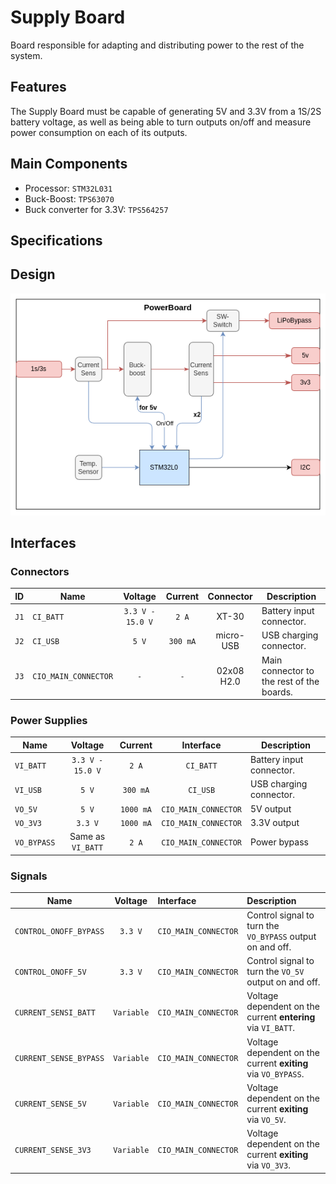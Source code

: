 # Supply Board

Board responsible for adapting and distributing power to the rest of the system.

## Features

The Supply Board must be capable of generating 5V and 3.3V from a 1S/2S battery voltage, as well as being able to turn outputs on/off and measure power consumption on each of its outputs.

## Main Components

- Processor: `STM32L031`
- Buck-Boost: `TPS63070`
- Buck converter for 3.3V: `TPS564257`

## Specifications

## Design

![](SupplyBoard.png)

## Interfaces

### Connectors

| ID | Name | Voltage | Current | Connector | Description |
|-|-| :--: | :--: | :--: | - |
| `J1` | `CI_BATT` | `3.3 V - 15.0 V` | `2 A` | XT-30 | Battery input connector. |
| `J2` | `CI_USB` | `5 V` | `300 mA` | micro-USB | USB charging connector. |
| `J3` | `CIO_MAIN_CONNECTOR`| `-` | `-` | 02x08 H2.0 | Main connector to the rest of the boards. |

### Power Supplies

| Name | Voltage | Current | Interface | Description |
|-| :--: | :--: | :--: | - |
| `VI_BATT` | `3.3 V - 15.0 V` | `2 A` | `CI_BATT` | Battery input connector. |
| `VI_USB` | `5 V` | `300 mA` | `CI_USB` | USB charging connector. |
| `VO_5V` | `5 V` | `1000 mA`| `CIO_MAIN_CONNECTOR` | 5V output |
| `VO_3V3` | `3.3 V` | `1000 mA`| `CIO_MAIN_CONNECTOR` | 3.3V output |
| `VO_BYPASS` | Same as `VI_BATT` | `2 A` | `CIO_MAIN_CONNECTOR` | Power bypass |

### Signals 

| Name | Voltage | Interface | Description |
|-| :--: | :-- | :-- |
| `CONTROL_ONOFF_BYPASS` | `3.3 V` | `CIO_MAIN_CONNECTOR` | Control signal to turn the `VO_BYPASS` output on and off. |
| `CONTROL_ONOFF_5V` | `3.3 V` |  `CIO_MAIN_CONNECTOR` | Control signal to turn the `VO_5V` output on and off. |
| `CURRENT_SENSI_BATT` | `Variable` | `CIO_MAIN_CONNECTOR` | Voltage dependent on the current **entering** via `VI_BATT`. |
| `CURRENT_SENSE_BYPASS` | `Variable` | `CIO_MAIN_CONNECTOR` | Voltage dependent on the current **exiting** via `VO_BYPASS`. |
| `CURRENT_SENSE_5V` | `Variable` | `CIO_MAIN_CONNECTOR` | Voltage dependent on the current **exiting** via `VO_5V`. |
| `CURRENT_SENSE_3V3` | `Variable` | `CIO_MAIN_CONNECTOR` | Voltage dependent on the current **exiting** via `VO_3V3`. |
